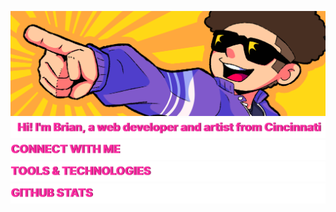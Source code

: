 <a href="#"><img src="https://github.com/ihky/ihky/blob/main/banner.png"></a>
<a href="#"><img src="https://github.com/ihky/ihky/blob/main/pfl-intro.png"></a>
<a href="#"><img src="https://github.com/ihky/ihky/blob/main/pfl-connect.png"></a>
<a href="#"><img src="https://github.com/ihky/ihky/blob/main/pfl-tools.png"></a>
<a href="#"><img src="https://github.com/ihky/ihky/blob/main/pfl-stats.png"></a>
